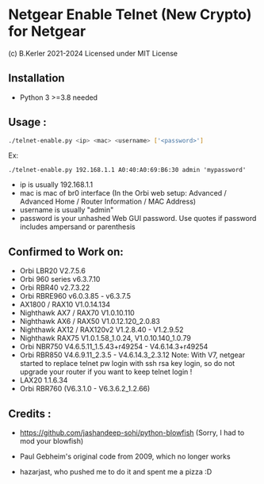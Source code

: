 # Netgear Enable Telnet (New Crypto) for Netgear
(c) B.Kerler 2021-2024
Licensed under MIT License

## Installation
- Python 3 >=3.8 needed

## Usage :

```bash
./telnet-enable.py <ip> <mac> <username> ['<password>']
```
Ex:
```
./telnet-enable.py 192.168.1.1 A0:40:A0:69:B6:30 admin 'mypassword'
```

- ip is usually 192.168.1.1
- mac is mac of br0 interface (In the Orbi web setup: Advanced / Advanced Home / Router Information / MAC Address)
- username is usually "admin"
- password is your unhashed Web GUI password. Use quotes if password 
  includes ampersand or parenthesis

## Confirmed to Work on:

- Orbi LBR20 V2.7.5.6
- Orbi 960 series v6.3.7.10
- Orbi RBR40 v2.7.3.22
- Orbi RBRE960 v6.0.3.85 - v6.3.7.5
- AX1800 / RAX10 V1.0.14.134
- Nighthawk AX7 / RAX70 V1.0.10.110
- Nighthawk AX6 / RAX50 V1.0.12.120_2.0.83
- Nighthawk AX12 / RAX120v2 V1.2.8.40 - V1.2.9.52
- Nighthawk RAX75 V1.0.1.58_1.0.24, V1.0.10.140_1.0.79
- Orbi NBR750 V4.6.5.11_1.5.43+r49254 - V4.6.14.3+r49254
- Orbi RBR850 V4.6.9.11_2.3.5 - V4.6.14.3_2.3.12
  Note: With V7, netgear started to replace telnet pw login with ssh rsa key login, so do not upgrade your router if you want to keep telnet login !
- LAX20 1.1.6.34
- Orbi RBR760 (V6.3.1.0 - V6.3.6.2_1.2.66)

## Credits :
- https://github.com/jashandeep-sohi/python-blowfish (Sorry, I had to mod your blowfish)

- Paul Gebheim's original code from 2009, which no longer works

- hazarjast, who pushed me to do it and spent me a pizza :D
